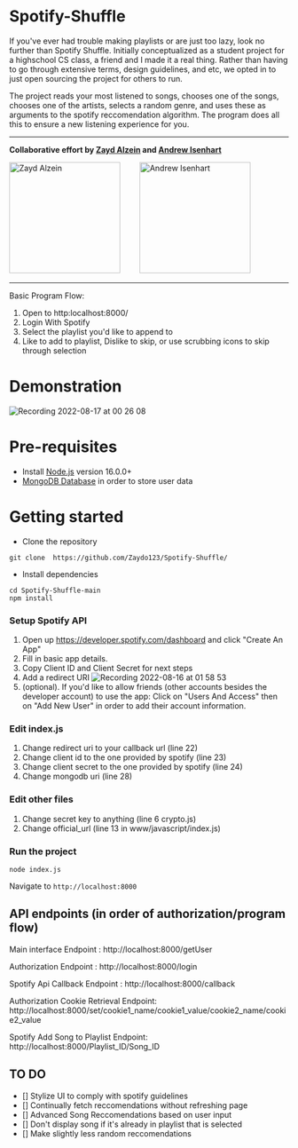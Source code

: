 # Spotify-Shuffle

If you've ever had trouble making playlists or are just too lazy, look no further than Spotify Shuffle. Initially conceptualized as a student project for a highschool CS class, a friend and I made it a real thing. Rather than having to go through extensive terms, design guidelines, and etc, we opted in to just open sourcing the project for others to run. 

The project reads your most listened to songs, chooses one of the songs, chooses one of the artists, selects a random genre, and uses these as arguments to the spotify reccomendation algorithm. The program does all this to ensure a new listening experience for you.

***

**Collaborative effort by [Zayd Alzein](https://github.com/Zaydo123) and [Andrew Isenhart](https://github.com/aisenhart)**

<p float='center'>
 <a href='https://github.com/Zaydo123'><img src="https://user-images.githubusercontent.com/26662362/185042773-b46e7806-015e-4a0b-9158-552f39f62d79.png" alt="Zayd Alzein" width=200px></a>
 &nbsp; &nbsp; &nbsp; &nbsp;
 <a href='https://github.com/aisenhart'> <img src="https://user-images.githubusercontent.com/26662362/185042974-871833db-8a14-4450-befe-d0ffb1e48467.png" alt="Andrew Isenhart" width=200px></a>
</p>

***


Basic Program Flow:

1. Open to http:localhost:8000/ 
2. Login With Spotify
3. Select the playlist you'd like to append to
4. Like to add to playlist, Dislike to skip, or use scrubbing icons to skip through selection

# Demonstration
![Recording 2022-08-17 at 00 26 08](https://user-images.githubusercontent.com/26662362/185041432-0cb30883-4aa1-4dae-88b6-d0eff53f8455.gif)


# Pre-requisites
- Install [Node.js](https://nodejs.org/en/) version 16.0.0+
- [MongoDB Database](https://www.mongodb.com/) in order to store user data 

# Getting started
- Clone the repository
```
git clone  https://github.com/Zaydo123/Spotify-Shuffle/
```
- Install dependencies
```
cd Spotify-Shuffle-main
npm install
```

### Setup Spotify API
 1. Open up https://developer.spotify.com/dashboard and click "Create An App"
 2. Fill in basic app details.
 3. Copy Client ID and Client Secret for next steps
 4. Add a redirect URI
 ![Recording 2022-08-16 at 01 58 53](https://user-images.githubusercontent.com/26662362/184817093-0ac51ce4-21b7-4b98-8dd0-70ddeaba1c8c.gif)
 5. (optional). If you'd like to allow friends (other accounts besides the developer account) to use the app: Click on "Users And Access" then on "Add New User" in order to add their account information.

### Edit index.js 
 1. Change redirect uri to your callback url (line 22)
 2. Change client id to the one provided by spotify (line 23)
 3. Change client secret to the one provided by spotify (line 24)
 4. Change mongodb uri (line 28)

### Edit other files
 1. Change secret key to anything (line 6 crypto.js)
 2. Change official_url (line 13 in www/javascript/index.js)

### Run the project
```
node index.js
```
  Navigate to `http://localhost:8000`

## API endpoints (in order of authorization/program flow)
 
  Main interface Endpoint : http://localhost:8000/getUser 
 
  Authorization Endpoint : http://localhost:8000/login
  
  Spotify Api Callback Endpoint : http://localhost:8000/callback
  
  Authorization Cookie Retrieval Endpoint: http://localhost:8000/set/cookie1_name/cookie1_value/cookie2_name/cookie2_value
  
  Spotify Add Song to Playlist Endpoint: http://localhost:8000/Playlist_ID/Song_ID
  
 ## TO DO
 - [] Stylize UI to comply with spotify guidelines
 - [] Continually fetch reccomendations without refreshing page
 - [] Advanced Song Reccomendations based on user input
 - [] Don't display song if it's already in playlist that is selected
 - [] Make slightly less random reccomendations
